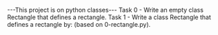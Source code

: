 ---This project is on python classes---
Task 0 - Write an empty class Rectangle that defines a rectangle.
Task 1 - Write a class Rectangle that defines a rectangle by: (based on 0-rectangle.py).
